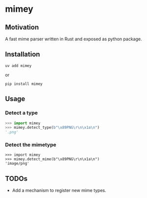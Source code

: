 # mimey

## Motivation

A fast mime parser written in Rust and exposed as python package.

## Installation

```
uv add mimey
```

or

```
pip install mimey
```

## Usage


### Detect a type
```python
>>> import mimey
>>> mimey.detect_type(b"\x89PNG\r\n\x1a\n")
'.png'
```

### Detect the mimetype

```
>>> import mimey
>>> mimey.detect_mime(b"\x89PNG\r\n\x1a\n")
'image/png'
```

## TODOs

- Add a mechanism to register new mime types.
